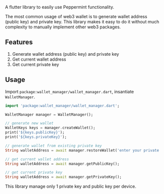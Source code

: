 <!-- 
This README describes the package. If you publish this package to pub.dev,
this README's contents appear on the landing page for your package.

For information about how to write a good package README, see the guide for
[writing package pages](https://dart.dev/guides/libraries/writing-package-pages). 

For general information about developing packages, see the Dart guide for
[creating packages](https://dart.dev/guides/libraries/create-library-packages)
and the Flutter guide for
[developing packages and plugins](https://flutter.dev/developing-packages). 
-->

A flutter library to easily use Peppermint functionality.

The most common usage of web3 wallet is to generate wallet address (public key) and private key. This library makes it easy to do it without much complexity to manually implement other web3 packages.

## Features

1. Generate wallet address (public key)  and private key
2. Get current wallet address
3. Get current private key

## Usage

Import  ```package:wallet_manager/wallet_manager.dart```, insantiate ```WalletManager```.

```dart
import 'package:wallet_manager/wallet_manager.dart';    

WalletManager manager = WalletManager();  

// generate new wallet
WalletKeys keys = manager.createWallet();  
print('${keys.publicKey}');
print('${keys.privateKey}');

// generate wallet from existing private key
String walletAddress = await manager.restoreWallet('enter your private key here')

// get current wallet address
String walletAddress = await manager.getPublicKey();

// get current private key
String walletAddress = await manager.getPrivateKey();


```

This library manage only 1 private key and public key per device.